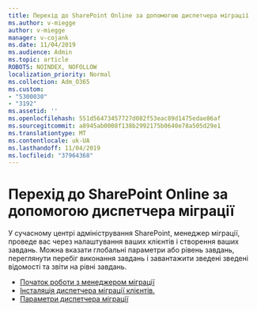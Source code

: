 ```yaml
---
title: Перехід до SharePoint Online за допомогою диспетчера міграції
ms.author: v-miegge
author: v-miegge
manager: v-cojank
ms.date: 11/04/2019
ms.audience: Admin
ms.topic: article
ROBOTS: NOINDEX, NOFOLLOW
localization_priority: Normal
ms.collection: Adm_O365
ms.custom:
- "5300030"
- "3192"
ms.assetid: ''
ms.openlocfilehash: 551d56473457727d082f53eac89d1475edae86af
ms.sourcegitcommit: a8945ab0008f138b2992175b0640e78a505d29e1
ms.translationtype: MT
ms.contentlocale: uk-UA
ms.lasthandoff: 11/04/2019
ms.locfileid: "37964368"
---
```

# <a name="migrating-to-sharepoint-online-via-migration-manager"></a>Перехід до SharePoint Online за допомогою диспетчера міграції

У сучасному центрі адміністрування SharePoint, менеджер міграції, проведе вас через налаштування ваших клієнтів і створення ваших завдань. Можна вказати глобальні параметри або рівень завдань, переглянути перебіг виконання завдань і завантажити зведені зведені відомості та звіти на рівні завдань.

* [Початок роботи з менеджером міграції](https://docs.microsoft.com/sharepointmigration/mm-get-started)
* [Інсталяція диспетчера міграції клієнтів.](https://docs.microsoft.com/sharepointmigration/mm-setup-clients)
* [Параметри диспетчера міграції](https://docs.microsoft.com/sharepointmigration/mm-settings)